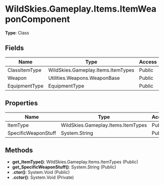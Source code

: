 ﻿# WildSkies.Gameplay.Items.ItemWeaponComponent

**Type**: Class

## Fields

| Name | Type | Access |
|------|------|--------|
| ClassItemType | WildSkies.Gameplay.Items.ItemTypes | Public |
| Weapon | Utilities.Weapons.WeaponBase | Public |
| EquipmentType | EquipmentType | Public |

## Properties

| Name | Type | Access |
|------|------|--------|
| ItemType | WildSkies.Gameplay.Items.ItemTypes | Public |
| SpecificWeaponStuff | System.String | Public |

## Methods

- **get_ItemType()**: WildSkies.Gameplay.Items.ItemTypes (Public)
- **get_SpecificWeaponStuff()**: System.String (Public)
- **.ctor()**: System.Void (Public)
- **.cctor()**: System.Void (Private)

